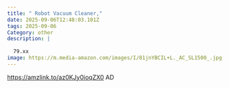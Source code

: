 ```yaml
---
title: " Robot Vacuum Cleaner,"
date: 2025-09-06T12:48:03.101Z
tags: 2025-09-06
Category: other
description: |
  
  79.xx
image: https://m.media-amazon.com/images/I/81jnYBCIL+L._AC_SL1500_.jpg
---
```

https://amzlink.to/az0KJy0ioqZX0
AD